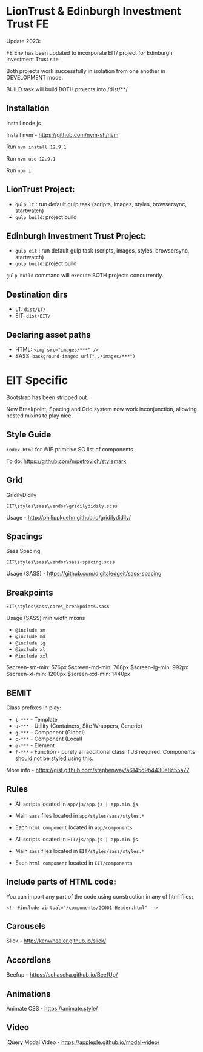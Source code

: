 # LionTrust & Edinburgh Investment Trust FE

Update 2023:

FE Env has been updated to incorporate EIT/ project for Edinburgh Investment Trust site

Both projects work successfully in isolation from one another in DEVELOPMENT mode. 

BUILD task will build BOTH projects into /dist/**/

## Installation

Install node.js

Install nvm - https://github.com/nvm-sh/nvm

Run ```nvm install 12.9.1```

Run ```nvm use 12.9.1```

Run ```npm i```
 

## LionTrust Project: 

* ```gulp lt``` : run default gulp task (scripts, images, styles, browsersync, startwatch)
* ```gulp build```: project build


## Edinburgh Investment Trust Project:

* ```gulp eit``` : run default gulp task (scripts, images, styles, browsersync, startwatch)
* ```gulp build```: project build

```gulp build``` command will execute BOTH projects concurrently.


## Destination dirs

* LT: ```dist/LT/``` 
* EIT: ```dist/EIT/``` 


## Declaring asset paths

* HTML: ```<img src="images/***" />```
* SASS: ```background-image: url("../images/***")```



# EIT Specific

Bootstrap has been stripped out. 

New Breakpoint, Spacing and Grid system now work inconjunction, allowing nested mixins to play nice.

## Style Guide

```index.html``` for WIP primitive SG list of components

To do: https://github.com/mpetrovich/stylemark

## Grid

GridilyDidily

```EIT\styles\sass\vendor\gridilydidily.scss```

Usage - http://philippkuehn.github.io/gridilydidily/

## Spacings

Sass Spacing

```EIT\styles\sass\vendor\sass-spacing.scss```

Usage (SASS) - https://github.com/digitaledgeit/sass-spacing

## Breakpoints

```EIT\styles\sass\core\_breakpoints.sass```

Usage (SASS) min width mixins

* ``` @include sm ```
* ``` @include md ```
* ``` @include lg ```
* ``` @include xl ```
* ``` @include xxl ```

$screen-sm-min: 576px
$screen-md-min: 768px
$screen-lg-min: 992px
$screen-xl-min: 1200px
$screen-xxl-min: 1440px


## BEMIT 

Class prefixes in play:

* ```t-***``` - Template
* ```u-***``` - Utility (Containers, Site Wrappers, Generic)
* ```g-***``` - Component (Global)
* ```c-***``` - Component (Local)
* ```e-***``` - Element
* ```f-***``` - Function - purely an additional class if JS required. Components should not be styled using this.   

More info - https://gist.github.com/stephenway/a6145d9b4430e8c55a77

## Rules

* All scripts located in ```app/js/app.js | app.min.js```
* Main ```sass``` files located in ```app/styles/sass/styles.*```
* Each ```html component``` located in ```app/components```

* All scripts located in ```EIT/js/app.js | app.min.js```
* Main ```sass``` files located in ```EIT/styles/sass/styles.*```
* Each ```html component``` located in ```EIT/components```

## Include parts of HTML code:
 You can import any part of the code using construction in any of html files:

 `<!--#include virtual="/components/GC001-Header.html" -->`

## Carousels
Slick - http://kenwheeler.github.io/slick/ 

## Accordions
Beefup - https://schascha.github.io/BeefUp/

## Animations
Animate CSS - https://animate.style/

## Video
jQuery Modal Video - https://appleple.github.io/modal-video/